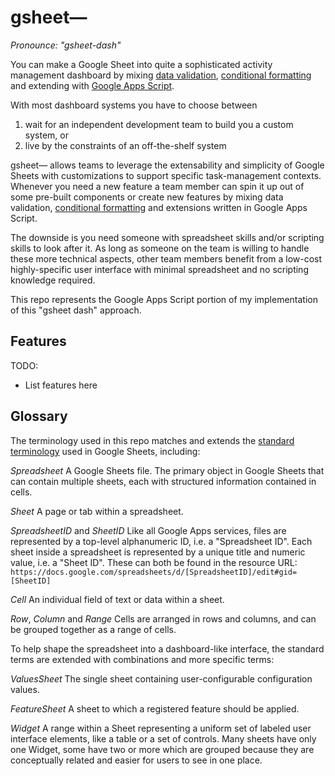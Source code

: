 gsheet—
=======
_Pronounce: "gsheet-dash"_

You can make a Google Sheet into quite a sophisticated activity management dashboard by mixing [data validation](https://support.google.com/docs/answer/186103), [conditional formatting](https://support.google.com/docs/answer/78413) and extending with [Google Apps Script](https://developers.google.com/apps-script/guides/sheets).

With most dashboard systems you have to choose between
1. wait for an independent development team to build you a custom system, or
2. live by the constraints of an off-the-shelf system

gsheet— allows teams to leverage the extensability and simplicity of Google Sheets with customizations to support specific task-management contexts. Whenever you need a new feature a team member can spin it up out of some pre-built components or create new features by mixing data validation, [conditional formatting](https://support.google.com/docs/answer/78413) and extensions written in Google Apps Script.

The downside is you need someone with spreadsheet skills and/or scripting skills to look after it. As long as someone on the team is willing to handle these more technical aspects, other team members benefit from a low-cost highly-specific user interface with minimal spreadsheet and no scripting knowledge required.

This repo represents the Google Apps Script portion of my implementation of this "gsheet dash" approach.

Features
-----------------
TODO:
- List features here

Glossary
--------
The terminology used in this repo matches and extends the [standard terminology](https://developers.google.com/sheets/api/guides/concepts) used in Google Sheets, including:

*Spreadsheet*
A Google Sheets file. The primary object in Google Sheets that can contain multiple sheets, each with structured information contained in cells.

*Sheet*
A page or tab within a spreadsheet.

*SpreadsheetID* and *SheetID*
Like all Google Apps services, files are represented by a top-level alphanumeric ID, i.e. a "Spreadsheet ID". Each sheet inside a spreadsheet is represented by a unique title and numeric value, i.e. a "Sheet ID". These can both be found in the resource URL:
`https://docs.google.com/spreadsheets/d/[SpreadsheetID]/edit#gid=[SheetID]`

*Cell*
An individual field of text or data within a sheet.

*Row*, *Column* and *Range*
Cells are arranged in rows and columns, and can be grouped together as a range of cells.

To help shape the spreadsheet into a dashboard-like interface, the standard terms are extended with combinations and more specific terms:

*ValuesSheet*
The single sheet containing user-configurable configuration values.

*FeatureSheet*
A sheet to which a registered feature should be applied.

*Widget*
A range within a Sheet representing a uniform set of labeled user interface elements, like a table or a set of controls. Many sheets have only one Widget, some have two or more which are grouped because they are conceptually related and easier for users to see in one place.